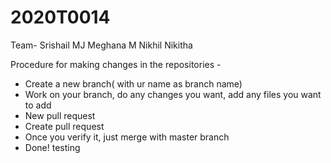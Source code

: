 # 2020T0014
Team-
Srishail MJ
Meghana M
Nikhil
Nikitha

Procedure for making changes in the repositories - 
- Create a new branch( with ur name as branch name)
- Work on your branch, do any changes you want, add any files you want to add
- New pull request
- Create pull request
- Once you verify it, just merge with master branch
- Done!
testing
